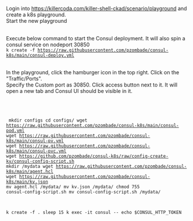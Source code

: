 
Login into https://killercoda.com/killer-shell-ckad/scenario/playground and create a k8s playground. <br/>
Start the new playground<br/><br/>

Execute below command to start the Consul deployment. It will also spin a consul service on nodeport 30850<br/>
<code>k create -f https://raw.githubusercontent.com/pzombade/consul-k8s/main/consul-deploy.yml</code><br/><br/>

In the playground, click the hamburger icon in the top right. Click on the "Traffic/Ports".<br/>
Specify the Custom port as 30850. Click access button next to it. It will open a new tab and Consul UI should be visible in it.

<br/><br/><br/>
<code>
mkdir configs
cd configs/
wget https://raw.githubusercontent.com/pzombade/consul-k8s/main/consul-pod.yml
wget https://raw.githubusercontent.com/pzombade/consul-k8s/main/consul-pv.yml
wget https://raw.githubusercontent.com/pzombade/consul-k8s/main/consul-pvc.yml
wget https://github.com/pzombade/consul-k8s/raw/config-create-kv/consul-config-script.sh
mkdir /mydata
wget https://raw.githubusercontent.com/pzombade/consul-k8s/main/agent.hcl
wget https://raw.githubusercontent.com/pzombade/consul-k8s/main/kv.json
mv agent.hcl /mydata/
mv kv.json /mydata/
chmod 755 consul-config-script.sh
mv consul-config-script.sh /mydata/

k create -f .
sleep 15
k exec -it consul -- echo $CONSUL_HTTP_TOKEN
</code>

